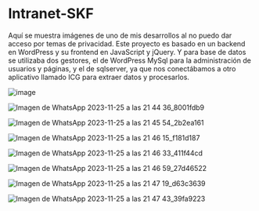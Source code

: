 # Intranet-SKF
Aquí se muestra imágenes de uno de mis desarrollos al no puedo dar acceso por temas de privacidad. 
Este proyecto es basado en un backend en WordPress y su frontend en JavaScript y jQuery. 
Y para base de datos se utilizaba dos gestores, el de WordPress MySql para la administración de usuarios y páginas, y el de sqlserver,
ya que nos conectábamos a otro aplicativo llamado ICG para extraer datos y procesarlos.

![image](https://github.com/AndrewsMorales/Intranet-SKF/assets/120028117/09799002-df47-4e28-88bf-2b6f6986ec49)

![Imagen de WhatsApp 2023-11-25 a las 21 44 36_8001fdb9](https://github.com/AndrewsMorales/Intranet-SKF/assets/120028117/8733f17b-abcd-4e7d-898e-3da241165a22)

![Imagen de WhatsApp 2023-11-25 a las 21 45 54_2b2ea161](https://github.com/AndrewsMorales/Intranet-SKF/assets/120028117/d20e4a81-d819-42ba-9c84-f882cb7300c4)

![Imagen de WhatsApp 2023-11-25 a las 21 46 15_f181d187](https://github.com/AndrewsMorales/Intranet-SKF/assets/120028117/5010aa21-8c68-4173-9f8c-718272ed55af)

![Imagen de WhatsApp 2023-11-25 a las 21 46 33_411f44cd](https://github.com/AndrewsMorales/Intranet-SKF/assets/120028117/7d8b18e8-562d-44d6-a1d4-692553d2b713)

![Imagen de WhatsApp 2023-11-25 a las 21 46 59_27d46522](https://github.com/AndrewsMorales/Intranet-SKF/assets/120028117/3bb243e9-9bbf-4528-9411-227fc5be6b71)

![Imagen de WhatsApp 2023-11-25 a las 21 47 19_d63c3639](https://github.com/AndrewsMorales/Intranet-SKF/assets/120028117/7b065517-6356-4caa-85ac-51a6e2be2e63)

![Imagen de WhatsApp 2023-11-25 a las 21 47 43_39fa9223](https://github.com/AndrewsMorales/Intranet-SKF/assets/120028117/26173f25-90d1-4b22-9175-54ff9d560309)
